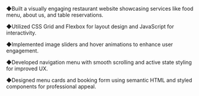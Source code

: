 ◆Built a visually engaging restaurant website showcasing services like food menu, about us, and table reservations.

◆Utilized CSS Grid and Flexbox for layout design and JavaScript for interactivity.

◆Implemented image sliders and hover animations to enhance user engagement.

◆Developed navigation menu with smooth scrolling and active state styling for improved UX.

◆Designed menu cards and booking form using semantic HTML and styled components for professional appeal.
